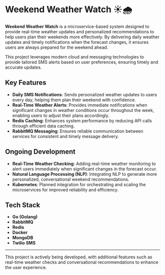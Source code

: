 # Weekend Weather Watch ☀️🌧️

**Weekend Weather Watch** is a microservice-based system designed to provide real-time weather updates and personalized recommendations to help users plan their weekends more effectively. By delivering daily weather updates and timely notifications when the forecast changes, it ensures users are always prepared for the weekend ahead.

This project leverages modern cloud and messaging technologies to provide tailored SMS alerts based on user preferences, ensuring timely and accurate updates.

## Key Features
- **Daily SMS Notifications**: Sends personalized weather updates to users every day, helping them plan their weekend with confidence.
- **Real-Time Weather Alerts**: Provides immediate notifications when significant changes in weather conditions occur throughout the week, enabling users to adjust their plans accordingly.
- **Redis Caching**: Enhances system performance by reducing API calls through efficient data caching.
- **RabbitMQ Messaging**: Ensures reliable communication between services for consistent and timely message delivery.

## Ongoing Development
- **Real-Time Weather Checking**: Adding real-time weather monitoring to alert users immediately when significant changes in the forecast occur.
- **Natural Language Processing (NLP)**: Integrating NLP to generate more personalized, conversational weekend recommendations.
- **Kubernetes**: Planned integration for orchestrating and scaling the microservices for improved reliability and efficiency.

## Tech Stack
- **Go (Golang)**
- **RabbitMQ**
- **Redis**
- **Docker**
- **MongoDB**
- **Twilio SMS**

---

This project is actively being developed, with additional features such as real-time weather checks and conversational recommendations to enhance the user experience.
